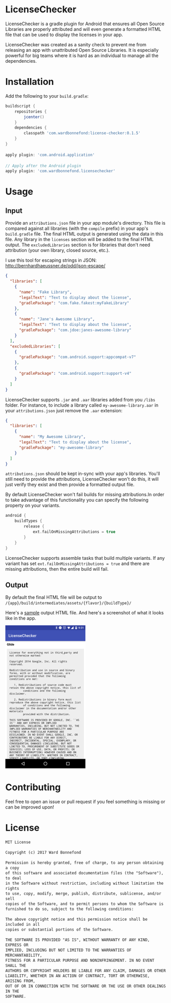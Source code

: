# LicenseChecker
LicenseChecker is a gradle plugin for Android that ensures all Open Source Libraries are properly attributed and will even generate a formatted HTML file that can be used to display the licenses in your app.

LicenseChecker was created as a sanity check to prevent me from releasing an app with unattributed Open Source Libraries. It is especially powerful for big teams where it is hard as an individual to manage all the dependencies.

# Installation

Add the following to your `build.gradle`:

```gradle
buildscript {
    repositories {
        jcenter()
    }
    dependencies {
        classpath 'com.wardbonnefond:license-checker:0.1.5'
    }
}

apply plugin: 'com.android.application'

// Apply after the Android plugin
apply plugin: 'com.wardbonnefond.licensechecker'
```

# Usage
## Input
Provide an `attributions.json` file in your app module's directory. This file is compared against all libraries (with the `compile` prefix) in your app's `build.gradle` file. The final HTML output is generated using the data in this file. Any library in the `licenses` section will be added to the final HTML output. The `excludedLibraries` section is for libraries that don't need attribution (your own library, closed source, etc.). 

I use this tool for escaping strings in JSON: http://bernhardhaeussner.de/odd/json-escape/ 

```json
{
  "libraries": [
    {
      "name": "Fake Library",
      "legalText": "Text to display about the license",
      "gradlePackage": "com.fake.fakest:myFakeLibrary"
    },
    {
      "name": "Jane's Awesome Library",
      "legalText": "Text to display about the license",
      "gradlePackage": "com.jdoe:janes-awesome-library"
    }
  ],
  "excludedLibraries": [
    {
      "gradlePackage": "com.android.support:appcompat-v7"
    },
    {
      "gradlePackage": "com.android.support:support-v4"
    }
  ]
}
```

LicenseChecker supports `.jar` and `.aar` libraries added from you `/libs` folder. For instance, to include a library called `my-awesome-library.aar` in your `attributions.json` just remove the `.aar` extension:

```json
{
  "libraries": [
    {
      "name": "My Awesome Library",
      "legalText": "Text to display about the license",
      "gradlePackage": "my-awesome-library"
    }
  ]
}
```

`attributions.json` should be kept in-sync with your app's libraries. You'll still need to provide the attributions, LicenseChecker won't do this, it will just verify they exist and then provide a formatted output file.


By default LicenseChecker won't fail builds for missing attributions.In order to take advantage of this functionality you can specify the following property on your variants.


```gradle
android {
    buildTypes {
        release {
            ext.failOnMissingAttributions = true
        }
    }
}
```

LicenseChecker supports assemble tasks that build multiple variants.  If any variant has set `ext.failOnMissingAttributions = true` and there are missing attributions, then the entire build will fail.



## Output
By default the final HTML file will be output to `/{app}/build/intermediates/assets/{flavor}/{buildType}/`

Here's a [sample] output HTML file. And here's a screenshot of what it looks like in the app.

[sample]: <http://htmlpreview.github.io/?https://github.com/wbonnefond/LicenseChecker/blob/master/sample_output.html>

<img src="https://raw.githubusercontent.com/wbonnefond/LicenseChecker/master/sample_output.png" width="250">

# Contributing

Feel free to open an issue or pull request if you feel something is missing or can be improved upon!

# License
```
MIT License

Copyright (c) 2017 Ward Bonnefond

Permission is hereby granted, free of charge, to any person obtaining a copy
of this software and associated documentation files (the "Software"), to deal
in the Software without restriction, including without limitation the rights
to use, copy, modify, merge, publish, distribute, sublicense, and/or sell
copies of the Software, and to permit persons to whom the Software is
furnished to do so, subject to the following conditions:

The above copyright notice and this permission notice shall be included in all
copies or substantial portions of the Software.

THE SOFTWARE IS PROVIDED "AS IS", WITHOUT WARRANTY OF ANY KIND, EXPRESS OR
IMPLIED, INCLUDING BUT NOT LIMITED TO THE WARRANTIES OF MERCHANTABILITY,
FITNESS FOR A PARTICULAR PURPOSE AND NONINFRINGEMENT. IN NO EVENT SHALL THE
AUTHORS OR COPYRIGHT HOLDERS BE LIABLE FOR ANY CLAIM, DAMAGES OR OTHER
LIABILITY, WHETHER IN AN ACTION OF CONTRACT, TORT OR OTHERWISE, ARISING FROM,
OUT OF OR IN CONNECTION WITH THE SOFTWARE OR THE USE OR OTHER DEALINGS IN THE
SOFTWARE.
```
